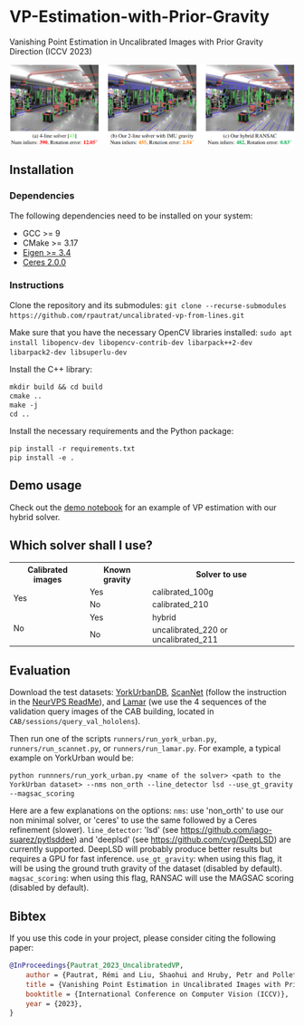 # VP-Estimation-with-Prior-Gravity
Vanishing Point Estimation in Uncalibrated Images with Prior Gravity Direction (ICCV 2023)

![teaser](assets/images/teaser.png)

## Installation

### Dependencies

The following dependencies need to be installed on your system:
- GCC >= 9
- CMake >= 3.17
- [Eigen >= 3.4](https://eigen.tuxfamily.org)
- [Ceres 2.0.0](http://ceres-solver.org/)

### Instructions

Clone the repository and its submodules:
```git clone --recurse-submodules https://github.com/rpautrat/uncalibrated-vp-from-lines.git```

Make sure that you have the necessary OpenCV libraries installed:
```sudo apt install libopencv-dev libopencv-contrib-dev libarpack++2-dev libarpack2-dev libsuperlu-dev```

Install the C++ library:
```
mkdir build && cd build
cmake ..
make -j
cd ..
```

Install the necessary requirements and the Python package:
```
pip install -r requirements.txt
pip install -e .
```


## Demo usage

Check out the [demo notebook](notebooks/demo_vp_estimation_prior_gravity.ipynb) for an example of VP estimation with our hybrid solver.


## Which solver shall I use?

<table style="width:100%">
  <tr>
    <th>Calibrated images</th>
    <th>Known gravity</th>
    <th>Solver to use</th>
  </tr>
  <tr>
    <td rowspan="2">Yes</td>
    <td>Yes</td>
    <td>calibrated_100g</td>
  </tr>
  <tr>
    <td>No</td>
    <td>calibrated_210</td>
  </tr>
  <tr>
    <td rowspan="2">No</td>
    <td>Yes</td>
    <td>hybrid</td>
  </tr>
  <tr>
    <td>No</td>
    <td>uncalibrated_220 or uncalibrated_211</td>
  </tr>
</table>


## Evaluation

Download the test datasets: [YorkUrbanDB](https://www.elderlab.yorku.ca/resources/york-urban-line-segment-database-information/), [ScanNet](http://www.scan-net.org/) (follow the instruction in the [NeurVPS ReadMe](https://github.com/zhou13/neurvps)), and [Lamar](https://lamar.ethz.ch/lamar/) (we use the 4 sequences of the validation query images of the CAB building, located in `CAB/sessions/query_val_hololens`).

Then run one of the scripts `runners/run_york_urban.py`, `runners/run_scannet.py`, or `runners/run_lamar.py`. For example, a typical example on YorkUrban would be:
```
python runnners/run_york_urban.py <name of the solver> <path to the YorkUrban dataset> --nms non_orth --line_detector lsd --use_gt_gravity --magsac_scoring
```

Here are a few explanations on the options:
`nms`: use 'non_orth' to use our non minimal solver, or 'ceres' to use the same followed by a Ceres refinement (slower).
`line_detector`: 'lsd' (see https://github.com/iago-suarez/pytlsddee) and 'deeplsd' (see https://github.com/cvg/DeepLSD) are currently supported. DeepLSD will probably produce better results but requires a GPU for fast inference.
`use_gt_gravity`: when using this flag, it will be using the ground truth gravity of the dataset (disabled by default).
`magsac_scoring`: when using this flag, RANSAC will use the MAGSAC scoring (disabled by default).


## Bibtex
If you use this code in your project, please consider citing the following paper:
```bibtex
@InProceedings{Pautrat_2023_UncalibratedVP,
    author = {Pautrat, Rémi and Liu, Shaohui and Hruby, Petr and Pollefeys, Marc and Barath, Daniel},
    title = {Vanishing Point Estimation in Uncalibrated Images with Prior Gravity Direction},
    booktitle = {International Conference on Computer Vision (ICCV)},
    year = {2023},
}
```